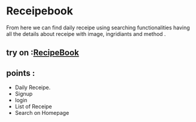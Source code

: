 # Receipebook

From here we can find daily receipe using searching functionalities  having all the details about receipe with image, ingridiants and method . 



## try on :<a href ="https://receipebook.vercel.app/">RecipeBook</a> 

## points : 
- Daily Receipe.
- Signup
- login
- List of Receipe
- Search on Homepage
